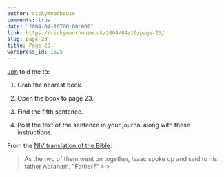 ```yaml
---
author: rickymoorhouse
comments: true
date: "2004-04-16T00:00:00Z"
link: https://rickymoorhouse.uk/2004/04/16/page-23/
slug: page-23
title: Page 23
wordpress_id: 1625
---
```


[Jon](http://www.hicksdesign.co.uk/journal/) told me to:




  1. Grab the nearest book.


  2. Open the book to page 23.



  3. Find the fifth sentence.


  4. Post the text of the sentence in your journal along with these instructions.




From the [NIV translation of the Bible](http://bible.gospelcom.net/bible?passage=Gen+22%3A5-8&version=NIV&language=english): 




<blockquote>As the two of them went on together, Isaac spoke up and said to his father Abraham, "Father?"
> 
> </blockquote>
